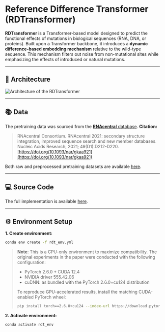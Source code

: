 # Reference Difference Transformer (RDTransformer)
**RDTransformer** is a Transformer-based model designed to predict the functional effects of mutations in biological sequences (RNA, DNA, or proteins). Built upon a Transformer backbone, it introduces a **dynamic difference-based embedding mechanism** relative to the wild-type sequence. This mechanism filters out noise from non-mutational sites while emphasizing the effects of introduced or natural mutations.

---

## 🧠 Architecture
![Architecture of the RDTransformer](https://github.com/davidwongmedinfo/RDTransformer/tree/main/architecture.png)

---

## 📚 Data
The pretraining data was sourced from the [**RNAcentral** database](https://rnacentral.org/).
**Citation:**
> RNAcentral Consortium.
> RNAcentral 2021: secondary structure integration, improved sequence search and new member databases.
> Nucleic Acids Research, 2021; 49(D1):D212-D220.
> [https://doi.org/10.1093/nar/gkaa921](https://doi.org/10.1093/nar/gkaa921)

Both raw and preprocessed pretraining datasets are available [here](https://github.com/davidwongmedinfo/RDTransformer/tree/main/data).

---

## 💻 Source Code
The full implementation is available [here](https://github.com/davidwongmedinfo/RDTransformer/tree/main/src).

---

## ⚙️ Environment Setup
**1. Create environment:**
```bash
conda env create -f rdt_env.yml
```
> **Note**: This is a CPU-only environment to maximize compatibility. The original experiments in the paper were conducted with the following configuration:
> - PyTorch 2.6.0 + CUDA 12.4  
> - NVIDIA driver 555.42.06
> - cuDNN: as bundled with the PyTorch 2.6.0+cu124 distribution
>
> To reproduce GPU-accelerated results, install the matching CUDA-enabled PyTorch wheel: 
> ```bash
> pip install torch==2.6.0+cu124 --index-url https://download.pytorch.org/whl/cu124
> ```

**2. Activate environment:**
```bash
conda activate rdt_env
```
